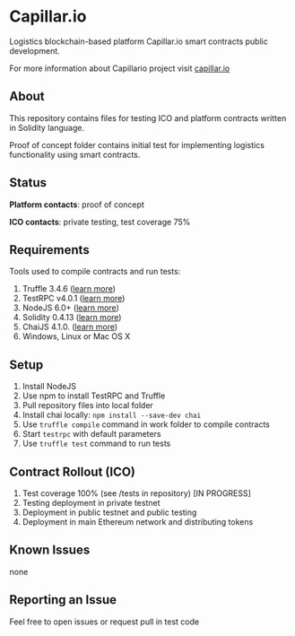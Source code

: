 # Capillar.io
Logistics blockchain-based platform Capillar.io smart contracts public development.

For more information about Capillario project visit [capillar.io](http://capillar.io/)

## About
This repository contains files for testing ICO and platform contracts written in Solidity language.

Proof of concept folder contains initial test for implementing logistics functionality using smart contracts.

## Status
**Platform contacts**: proof of concept

**ICO contacts**: private testing, test coverage 75%

## Requirements
Tools used to compile contracts and run tests:
1. Truffle 3.4.6 ([learn more](http://truffleframework.com/docs/))
1. TestRPC v4.0.1 ([learn more](https://github.com/ethereumjs/testrpc))
1. NodeJS 6.0+ ([learn more](https://nodejs.org/en/))
1. Solidity 0.4.13 ([learn more](https://solidity.readthedocs.io/en/develop/))
1. ChaiJS 4.1.0. ([learn more](https://www.npmjs.com/package/chai))
1. Windows, Linux or Mac OS X

## Setup
1. Install NodeJS
1. Use npm to install TestRPC and Truffle
1. Pull repository files into local folder
1. Install chai locally: `npm install --save-dev chai`
1. Use `truffle compile` command in work folder to compile contracts
1. Start `testrpc` with default parameters
1. Use `truffle test` command to run tests

## Contract Rollout (ICO)
1. Test coverage 100% (see /tests in repository) [IN PROGRESS]
1. Testing deployment in private testnet
1. Deployment in public testnet and public testing
1. Deployment in main Ethereum network and distributing tokens

## Known Issues
none

## Reporting an Issue
Feel free to open issues or request pull in test code
